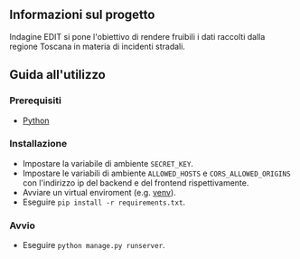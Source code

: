 ## Informazioni sul progetto
Indagine EDIT si pone l'obiettivo di rendere fruibili i dati raccolti dalla regione Toscana in materia di incidenti stradali.
## Guida all'utilizzo

### Prerequisiti

- [Python](https://www.python.org/)

### Installazione
- Impostare la variabile di ambiente `SECRET_KEY`.
- Impostare le variabili di ambiente `ALLOWED_HOSTS` e `CORS_ALLOWED_ORIGINS` con l'indirizzo ip del backend e del frontend rispettivamente.
- Avviare un virtual enviroment (e.g. [venv](https://docs.python.org/3/library/venv.html)).
- Eseguire `pip install -r requirements.txt`.

### Avvio
- Eseguire `python manage.py runserver`.